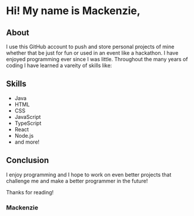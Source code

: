 # Hi! My name is Mackenzie,

## About
I use this GitHub account to push and store personal projects of mine whether that be just for fun or used in an event like a hackathon. I have enjoyed programming ever since I was little. Throughout the many years of coding I have learned a vareity of skills like:

## Skills
- Java
- HTML
- CSS
- JavaScript
- TypeScript
- React
- Node.js
- and more!

## Conclusion
I enjoy programming and I hope to work on even better projects that challenge me and make a better programmer in the future!

Thanks for reading!

### Mackenzie
